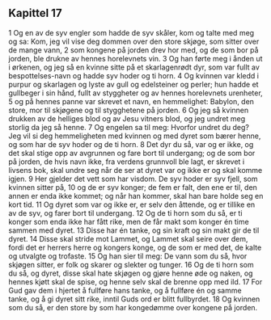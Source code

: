 ## Kapittel 17

1 Og en av de syv engler som hadde de syv skåler, kom og talte med meg og sa: Kom, jeg vil vise deg dommen over den store skjøge, som sitter over de mange vann,
2 som kongene på jorden drev hor med, og de som bor på jorden, ble drukne av hennes horelevnets vin.
3 Og han førte meg i ånden ut i ørkenen, og jeg så en kvinne sitte på et skarlagenrødt dyr, som var fullt av bespottelses-navn og hadde syv hoder og ti horn.
4 Og kvinnen var kledd i purpur og skarlagen og lyste av gull og edelsteiner og perler; hun hadde et gullbeger i sin hånd, fullt av styggheter og av hennes horelevnets urenheter,
5 og på hennes panne var skrevet et navn, en hemmelighet: Babylon, den store, mor til skjøgene og til stygghetene på jorden.
6 Og jeg så kvinnen drukken av de helliges blod og av Jesu vitners blod, og jeg undret meg storlig da jeg så henne.
7 Og engelen sa til meg: Hvorfor undret du deg? Jeg vil si deg hemmeligheten med kvinnen og med dyret som bærer henne, og som har de syv hoder og de ti horn.
8 Det dyr du så, var og er ikke, og det skal stige opp av avgrunnen og fare bort til undergang; og de som bor på jorden, de hvis navn ikke, fra verdens grunnvoll ble lagt, er skrevet i livsens bok, skal undre seg når de ser at dyret var og ikke er og skal komme igjen.
9 Her gjelder det vett som har visdom. De syv hoder er syv fjell, som kvinnen sitter på,
10 og de er syv konger; de fem er falt, den ene er til, den annen er enda ikke kommet; og når han kommer, skal han bare holde seg en kort tid.
11 Og dyret som var og ikke er, er selv den åttende, og er tillike en av de syv, og farer bort til undergang.
12 Og de ti horn som du så, er ti konger som enda ikke har fått rike, men de får makt som konger én time sammen med dyret.
13 Disse har én tanke, og sin kraft og sin makt gir de til dyret.
14 Disse skal stride mot Lammet, og Lammet skal seire over dem, fordi det er herrers herre og kongers konge, og de som er med det, de kalte og utvalgte og trofaste.
15 Og han sier til meg: De vann som du så, hvor skjøgen sitter, er folk og skarer og slekter og tunger.
16 Og de ti horn som du så, og dyret, disse skal hate skjøgen og gjøre henne øde og naken, og hennes kjøtt skal de spise, og henne selv skal de brenne opp med ild.
17 For Gud gav dem i hjertet å fullføre hans tanke, og å fullføre én og samme tanke, og å gi dyret sitt rike, inntil Guds ord er blitt fullbyrdet.
18 Og kvinnen som du så, er den store by som har kongedømme over kongene på jorden.
